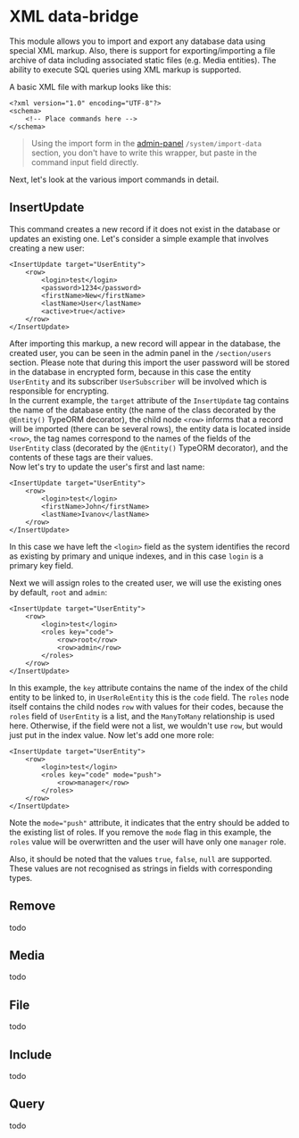 # XML data-bridge

This module allows you to import and export any database data using special XML markup. Also, there is support for exporting/importing a file archive of data including associated static files (e.g. Media entities). The ability to execute SQL queries using XML markup is supported.

A basic XML file with markup looks like this:

    <?xml version="1.0" encoding="UTF-8"?>
    <schema>
        <!-- Place commands here -->
    </schema>

> Using the import form in the [admin-panel](https://github.com/alexander-kiriliuk/k-platform-client) `/system/import-data` section, you don't have to write this wrapper, but paste in the command input field directly.

Next, let's look at the various import commands in detail. 

## InsertUpdate

This command creates a new record if it does not exist in the database or updates an existing one. Let's consider a simple example that involves creating a new user:

    <InsertUpdate target="UserEntity">
        <row>
            <login>test</login>
            <password>1234</password>
            <firstName>New</firstName>
            <lastName>User</lastName>
            <active>true</active>
        </row>
    </InsertUpdate>

After importing this markup, a new record will appear in the database, the created user, you can be seen in the admin panel in the `/section/users` section. Please note that during this import the user password will be stored in the database in encrypted form, because in this case the entity `UserEntity` and its subscriber `UserSubscriber` will be involved which is responsible for encrypting. \
In the current example, the `target` attribute of the `InsertUpdate` tag contains the name of the database entity (the name of the class decorated by the `@Entity()` TypeORM decorator), the child node `<row>` informs that a record will be imported (there can be several rows), the entity data is located inside `<row>`, the tag names correspond to the names of the fields of the `UserEntity` class (decorated by the `@Entity()` TypeORM decorator), and the contents of these tags are their values.\
Now let's try to update the user's first and last name:

    <InsertUpdate target="UserEntity">
        <row>
            <login>test</login>
            <firstName>John</firstName>
            <lastName>Ivanov</lastName>
        </row>
    </InsertUpdate>

In this case we have left the `<login>` field as the system identifies the record as existing by primary and unique indexes, and in this case `login` is a primary key field.

Next we will assign roles to the created user, we will use the existing ones by default, `root` and `admin`:

    <InsertUpdate target="UserEntity">
        <row>
            <login>test</login>
            <roles key="code">
                <row>root</row>
                <row>admin</row>
            </roles>
        </row>
    </InsertUpdate>

In this example, the `key` attribute contains the name of the index of the child entity to be linked to, in `UserRoleEntity` this is the `code` field. The `roles` node itself contains the child nodes `row` with values for their codes, because the `roles` field of `UserEntity` is a list, and the `ManyToMany` relationship is used here. Otherwise, if the field were not a list, we wouldn't use `row`, but would just put in the index value.
Now let's add one more role:

    <InsertUpdate target="UserEntity">
        <row>
            <login>test</login>
            <roles key="code" mode="push">
                <row>manager</row>
            </roles>
        </row>
    </InsertUpdate>

Note the `mode="push"` attribute, it indicates that the entry should be added to the existing list of roles. If you remove the `mode` flag in this example, the `roles` value will be overwritten and the user will have only one `manager` role.

Also, it should be noted that the values `true`, `false`, `null` are supported. These values are not recognised as strings in fields with corresponding types.

## Remove
todo

## Media
todo

## File
todo

## Include
todo

## Query
todo

